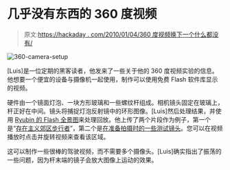 # 几乎没有东西的 360 度视频

> 原文:[https://hackaday . com/2010/01/04/360 度视频换下一个什么都没有/](https://hackaday.com/2010/01/04/360-degree-video-for-next-to-nothing/)

![](../Images/2df08adff6445adccef2b4ef835e8f31.png "360-camera-setup")

[Luis]是一位定期的黑客读者，他发来了一些关于他的 360 度视频实验的信息。他想要一个便宜的设备与摄像机一起使用，制作可以使用免费 Flash 软件库显示的视频。

硬件由一个镜面灯泡、一块方形玻璃和一些螺纹杆组成。相机镜头固定在玻璃上，杆正好在中间。镜头将捕捉灯泡反射镜中的环形图像。[Luis]然后处理结果，并使用 [Ryubin 的 Flash 全景图](http://www.ryubin.com/panolab/panoflash/index.shtml)来处理回放。他上传了两个片段作为例子，第一个是“[存在主义郊区步行者](http://www.luislopeznavarro.es/CAMARA360/index.html)”，第二个是[在准备拍摄时的一些测试镜头](http://www.luislopeznavarro.es/donut1500_1500mbps/index.html)。您可以在视频播放时点击并旋转视频来查看该区域。

这可以制作一些很棒的驾驶视频，而不需要多个摄像头。[Luis]确实指出了振荡的一些问题，因为杆末端的镜子会放大图像上运动的效果。